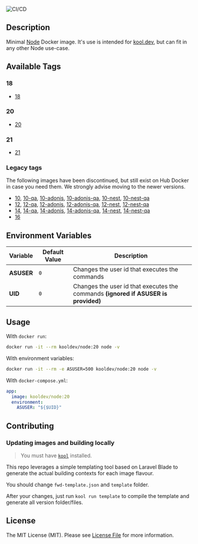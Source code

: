 ![CI/CD](https://github.com/kool-dev/docker-node/workflows/CI/CD/badge.svg)

## Description

Minimal [Node](https://nodejs.org/en/) Docker image. It's use is intended for [kool.dev](https://github.com/kool-dev/kool), but can fit in any other Node use-case.

## Available Tags

### 18

- [18](https://github.com/kool-dev/docker-node/blob/master/18/Dockerfile)

### 20

- [20](https://github.com/kool-dev/docker-node/blob/master/20/Dockerfile)

### 21

- [21](https://github.com/kool-dev/docker-node/blob/master/21/Dockerfile)

### Legacy tags

The following images have been discontinued, but still exist on Hub Docker in case you need them. We strongly advise moving to the newer versions.

- [10](https://github.com/kool-dev/docker-node/tree/legacy-2022-07/10/Dockerfile), [10-qa](https://github.com/kool-dev/docker-node/tree/legacy-2022-07/10-qa/Dockerfile), [10-adonis](https://github.com/kool-dev/docker-node/tree/legacy-2022-07/10-adonis/Dockerfile), [10-adonis-qa](https://github.com/kool-dev/docker-node/tree/legacy-2022-07/10-adonis-qa/Dockerfile), [10-nest](https://github.com/kool-dev/docker-node/tree/legacy-2022-07/10-nest/Dockerfile), [10-nest-qa](https://github.com/kool-dev/docker-node/tree/legacy-2022-07/10-nest-qa/Dockerfile)
- [12](https://github.com/kool-dev/docker-node/tree/legacy-2022-07/12/Dockerfile), [12-qa](https://github.com/kool-dev/docker-node/tree/legacy-2022-07/12-qa/Dockerfile), [12-adonis](https://github.com/kool-dev/docker-node/tree/legacy-2022-07/12-adonis/Dockerfile), [12-adonis-qa](https://github.com/kool-dev/docker-node/tree/legacy-2022-07/12-adonis-qa/Dockerfile), [12-nest](https://github.com/kool-dev/docker-node/tree/legacy-2022-07/12-nest/Dockerfile), [12-nest-qa](https://github.com/kool-dev/docker-node/tree/legacy-2022-07/12-nest-qa/Dockerfile)
- [14](https://github.com/kool-dev/docker-node/tree/legacy-2022-07/14/Dockerfile), [14-qa](https://github.com/kool-dev/docker-node/tree/legacy-2022-07/14-qa/Dockerfile), [14-adonis](https://github.com/kool-dev/docker-node/tree/legacy-2022-07/14-adonis/Dockerfile), [14-adonis-qa](https://github.com/kool-dev/docker-node/tree/legacy-2022-07/14-adonis-qa/Dockerfile), [14-nest](https://github.com/kool-dev/docker-node/tree/legacy-2022-07/14-nest/Dockerfile), [14-nest-qa](https://github.com/kool-dev/docker-node/tree/legacy-2022-07/14-nest-qa/Dockerfile)
- [16](https://github.com/kool-dev/docker-node/blob/master/16/Dockerfile)

## Environment Variables

Variable | Default Value | Description
--- | --- | ---
**ASUSER** | `0` | Changes the user id that executes the commands
**UID** | `0` | Changes the user id that executes the commands **(ignored if ASUSER is provided)**

## Usage

With `docker run`:

```sh
docker run -it --rm kooldev/node:20 node -v
```

With environment variables:

```sh
docker run -it --rm -e ASUSER=500 kooldev/node:20 node -v
```

With `docker-compose.yml`:

```yaml
app:
  image: kooldev/node:20
  environment:
    ASUSER: "${$UID}"
```

## Contributing

### Updating images and building locally

> You must have [`kool`](https://github.com/kool-dev/kool) installed.

This repo leverages a simple templating tool based on Laravel Blade to generate the actual building contexts for each image flavour.

You should change `fwd-template.json` and `template` folder.

After your changes, just run `kool run template` to compile the template and generate all version folder/files.

## License

The MIT License (MIT). Please see [License File](LICENSE.md) for more information.
